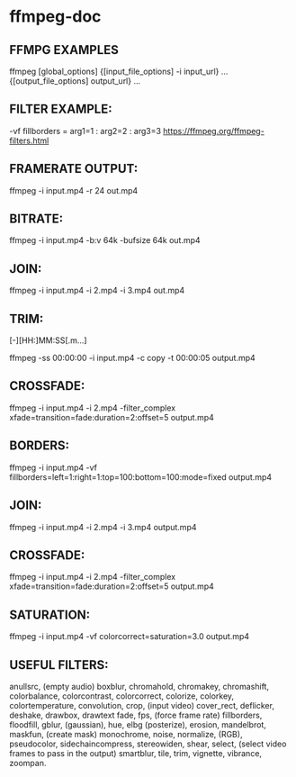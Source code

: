 # ffmpeg-doc

FFMPG EXAMPLES
--------------

ffmpeg [global_options] {[input_file_options] -i input_url} ... {[output_file_options] output_url} ...

FILTER EXAMPLE: 
--------------
-vf fillborders = arg1=1 : arg2=2 : arg3=3
https://ffmpeg.org/ffmpeg-filters.html

FRAMERATE OUTPUT:
-----------------
ffmpeg -i input.mp4 -r 24 out.mp4

BITRATE:
--------
ffmpeg -i input.mp4 -b:v 64k -bufsize 64k out.mp4

JOIN:
-----
ffmpeg -i input.mp4 -i 2.mp4 -i 3.mp4 out.mp4

TRIM:
-----
[-][HH:]MM:SS[.m...]

ffmpeg -ss 00:00:00 -i input.mp4 -c copy -t 00:00:05 output.mp4

CROSSFADE:
---------
ffmpeg -i input.mp4 -i 2.mp4 -filter_complex xfade=transition=fade:duration=2:offset=5 output.mp4

BORDERS:
--------
ffmpeg -i input.mp4 -vf fillborders=left=1:right=1:top=100:bottom=100:mode=fixed output.mp4

JOIN:
-----
ffmpeg -i input.mp4 -i 2.mp4 -i 3.mp4 output.mp4

CROSSFADE:
---------
ffmpeg -i input.mp4 -i 2.mp4 -filter_complex xfade=transition=fade:duration=2:offset=5 output.mp4

SATURATION:
-----------
ffmpeg -i input.mp4 -vf colorcorrect=saturation=3.0 output.mp4

USEFUL FILTERS:
--------------
  anullsrc, (empty audio)
  boxblur, 
  chromahold,
  chromakey,
  chromashift,
  colorbalance,
  colorcontrast,
  colorcorrect,
  colorize,
  colorkey,
  colortemperature,
  convolution,
  crop, (input video)
  cover_rect,
  deflicker,
  deshake,
  drawbox,
  drawtext
  fade,
  fps, (force frame rate)
  fillborders,
  floodfill,
  gblur, (gaussian),
  hue,
  elbg (posterize),
  erosion,
  mandelbrot,
  maskfun, (create mask)
  monochrome,
  noise,
  normalize, (RGB),
  pseudocolor,
  sidechaincompress,
  stereowiden,
  shear,
  select, (select video frames to pass in the output)
  smartblur,
  tile,
  trim,
  vignette, 
  vibrance, 
  zoompan.
